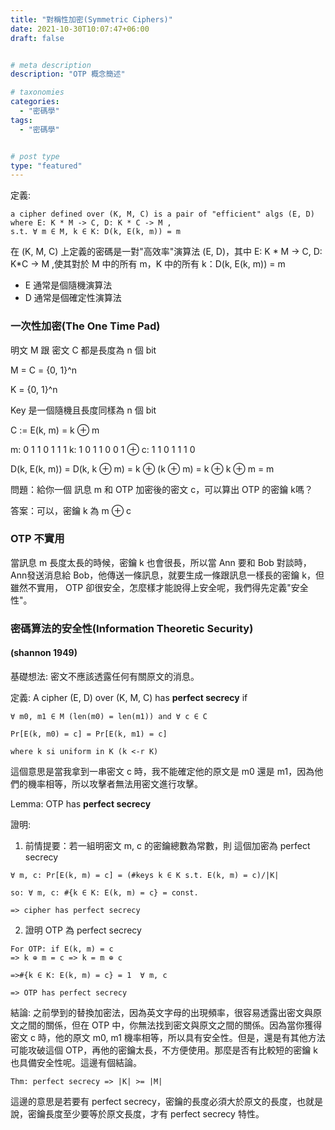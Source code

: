 ```yaml
---
title: "對稱性加密(Symmetric Ciphers)"
date: 2021-10-30T10:07:47+06:00
draft: false


# meta description
description: "OTP 概念簡述"

# taxonomies
categories:
  - "密碼學"
tags:
  - "密碼學"


# post type
type: "featured"
---
```

定義: 
```
a cipher defined over (K, M, C) is a pair of "efficient" algs (E, D) 
where E: K * M -> C, D: K * C -> M ,
s.t. ∀ m ∈ M, k ∈ K: D(k, E(k, m)) = m
```
在 (K, M, C) 上定義的密碼是一對"高效率"演算法 (E, D)，其中 E: K * M -> C, D: K*C -> M ,使其對於 M 中的所有 m，K 中的所有 k：D(k, E(k, m)) = m

- E 通常是個隨機演算法
- D 通常是個確定性演算法

### 一次性加密(The One Time Pad)

明文 M 跟 密文 C 都是長度為 n 個 bit

M = C = {0, 1}^n

K = {0, 1}^n

Key 是一個隨機且長度同樣為 n 個 bit

C := E(k, m) = k ⊕ m

m: 0 1 1 0 1 1 1
k: 1 0 1 1 0 0 1
⊕
c: 1 1 0 1 1 1 0

D(k, E(k, m)) = D(k, k ⊕ m) = k ⊕ (k ⊕ m) = k ⊕ k ⊕ m = m

問題：給你一個 訊息 m 和 OTP 加密後的密文 c，可以算出 OTP 的密鑰 k嗎？

答案：可以，密鑰 k 為 m ⊕ c

### OTP 不實用

當訊息 m 長度太長的時候，密鑰 k 也會很長，所以當 Ann 要和 Bob 對談時，Ann發送消息給 Bob，他傳送一條訊息，就要生成一條跟訊息一樣長的密鑰 k，但雖然不實用， OTP 卻很安全，怎麼樣才能說得上安全呢，我們得先定義"安全性"。

### 密碼算法的安全性(Information Theoretic Security)
#### (shannon 1949)

基礎想法: 密文不應該透露任何有關原文的消息。

定義: 
A cipher (E, D) over (K, M, C) has **perfect secrecy** if

```
∀ m0, m1 ∈ M (len(m0) = len(m1)) and ∀ c ∈ C

Pr[E(k, m0) = c] = Pr[E(k, m1) = c]

where k si uniform in K (k <-r K)
```
這個意思是當我拿到一串密文 c 時，我不能確定他的原文是 m0 還是 m1，因為他們的機率相等，所以攻擊者無法用密文進行攻擊。

Lemma: OTP has **perfect secrecy**

證明:
1. 前情提要：若一組明密文 m, c 的密鑰總數為常數，則 這個加密為 perfect secrecy
```
∀ m, c: Pr[E(k, m) = c] = (#keys k ∈ K s.t. E(k, m) = c)/|K|

so: ∀ m, c: #{k ∈ K: E(k, m) = c} = const.

=> cipher has perfect secrecy
```
2. 證明 OTP 為 perfect secrecy
```
For OTP: if E(k, m) = c
=> k ⊕ m = c => k = m ⊕ c

=>#{k ∈ K: E(k, m) = c} = 1  ∀ m, c

=> OTP has perfect secrecy

```

結論:
之前學到的替換加密法，因為英文字母的出現頻率，很容易透露出密文與原文之間的關係，但在 OTP 中，你無法找到密文與原文之間的關係。因為當你獲得密文 c 時，他的原文 m0, m1 機率相等，所以具有安全性。但是，還是有其他方法可能攻破這個 OTP，再他的密鑰太長，不方便使用。那麼是否有比較短的密鑰 k 也具備安全性呢。這邊有個結論。

```
Thm: perfect secrecy => |K| >= |M|
```

這邊的意思是若要有 perfect secrecy，密鑰的長度必須大於原文的長度，也就是說，密鑰長度至少要等於原文長度，才有 perfect secrecy 特性。